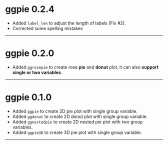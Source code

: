 # ggpie 0.2.4
* Added `label_len` to adjust the length of labels (Fix #2).
* Corrected some spelling mistakes

-----------

# ggpie 0.2.0
* Added `ggrosepie` to create rose **pie** and **donut** plot, it can also **support single or two variables**.

-----------

# ggpie 0.1.0

* Added `ggpie` to create 2D pie plot with single group variable.
* Added `ggdonut` to create 2D donut plot with single group variable.
* Added `ggnestedpie` to create 2D nested pie plot with two group variables.
* Added `ggpie3D` to create 3D pie plot with single group variable.

-----------
